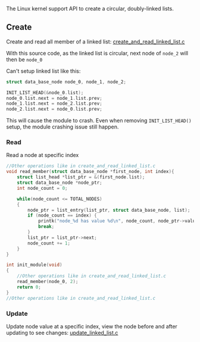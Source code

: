 The Linux kernel support API to create a circular, doubly-linked lists.

## Create

Create and read all member of a linked list: [create_and_read_linked_list.c](create_and_read_linked_list.c)

With this source code, as the linked list is circular, next node of ``node_2`` will then be ``node_0``

Can't setup linked list like this:

```c
struct data_base_node node_0, node_1, node_2;

INIT_LIST_HEAD(&node_0.list);
node_0.list.next = node_1.list.prev;
node_1.list.next = node_2.list.prev;
node_2.list.next = node_0.list.prev;
```

This will cause the module to crash. Even when removing ``INIT_LIST_HEAD()`` setup, the module crashing issue still happen.

### Read

Read a node at specific index

```c
//Other operations like in create_and_read_linked_list.c
void read_member(struct data_base_node *first_node, int index){
    struct list_head *list_ptr = &(first_node.list);
	struct data_base_node *node_ptr;
	int node_count = 0;

	while(node_count <= TOTAL_NODES)
	{
		node_ptr = list_entry(list_ptr, struct data_base_node, list);
		if (node_count == index) {
			printk("node_%d has value %d\n", node_count, node_ptr->value);
			break;
		}
		list_ptr = list_ptr->next;
		node_count += 1;
	}
}

int init_module(void)
{
	//Other operations like in create_and_read_linked_list.c
	read_member(node_0, 2);
	return 0;
}
//Other operations like in create_and_read_linked_list.c
```

### Update

Update node value at a specific index, view the node before and after updating to see changes: [update_linked_list.c](update_linked_list.c)